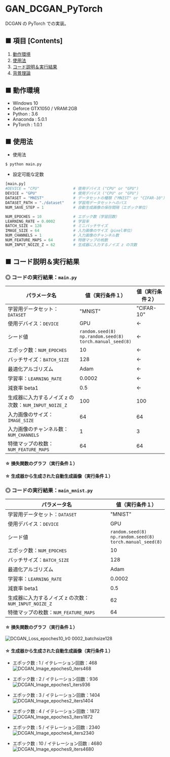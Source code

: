 # GAN_DCGAN_PyTorch
DCGAN の PyTorch での実装。

## ■ 項目 [Contents]
1. [動作環境](#動作環境)
1. [使用法](#使用法)
1. [コード説明＆実行結果](#コード説明＆実行結果)
1. [背景理論](https://github.com/Yagami360/My_NoteBook/blob/master/%E6%83%85%E5%A0%B1%E5%B7%A5%E5%AD%A6/%E6%83%85%E5%A0%B1%E5%B7%A5%E5%AD%A6_%E6%A9%9F%E6%A2%B0%E5%AD%A6%E7%BF%92_%E7%94%9F%E6%88%90%E3%83%A2%E3%83%87%E3%83%AB.md#DCGAN)

## ■ 動作環境

- Windows 10
- Geforce GTX1050 / VRAM:2GB
- Python : 3.6
- Anaconda : 5.0.1
- PyTorch : 1.0.1

## ■ 使用法

- 使用法
```
$ python main.py
```

- 設定可能な定数
```python
[main.py]
#DEVICE = "CPU"               # 使用デバイス ("CPU" or "GPU")
DEVICE = "GPU"                # 使用デバイス ("CPU" or "GPU")
DATASET = "MNIST"             # データセットの種類（"MNIST" or "CIFAR-10"）
DATASET_PATH = "./dataset"    # 学習用データセットへのパス
NUM_SAVE_STEP = 1             # 自動生成画像の保存間隔（エポック単位）

NUM_EPOCHES = 10              # エポック数（学習回数）
LEARNING_RATE = 0.0002        # 学習率
BATCH_SIZE = 128              # ミニバッチサイズ
IMAGE_SIZE = 64               # 入力画像のサイズ（pixel単位）
NUM_CHANNELS = 1              # 入力画像のチャンネル数
NUM_FEATURE_MAPS = 64         # 特徴マップの枚数
NUM_INPUT_NOIZE_Z = 62        # 生成器に入力するノイズ z の次数
```


<a id="コード説明＆実行結果"></a>

## ■ コード説明＆実行結果

### ◎ コードの実行結果：`main.py`
|パラメータ名|値（実行条件１）|値（実行条件２）|
|---|---|---|
|学習用データセット：`DATASET`|"MNIST"|"CIFAR-10"|
|使用デバイス：`DEVICE`|GPU|←|
|シード値|`random.seed(8)`<br>`np.random.seed(8)`<br>`torch.manual_seed(8)`|←|
|エポック数：`NUM_EPOCHES`|10|←|
|バッチサイズ：`BATCH_SIZE`|128|←|
|最適化アルゴリズム|Adam|←|
|学習率：`LEARNING_RATE`|0.0002|←|
|減衰率 beta1|0.5|←|
|生成器に入力するノイズ z の次数：`NUM_INPUT_NOIZE_Z`|100|100|
|入力画像のサイズ：`IMAGE_SIZE`|64|64|
|入力画像のチャンネル数：`NUM_CHANNELS`|1|3|
|特徴マップの枚数：`NUM_FEATURE_MAPS`|64|64|

#### ☆ 損失関数のグラフ（実行条件１）

#### ☆ 生成器から生成された自動生成画像（実行条件１）


### ◎ コードの実行結果：`main_mnist.py`

|パラメータ名|値（実行条件１）|
|---|---|
|学習用データセット：`DATASET`|"MNIST"|
|使用デバイス：`DEVICE`|GPU|
|シード値|`random.seed(8)`<br>`np.random.seed(8)`<br>`torch.manual_seed(8)`|
|エポック数：`NUM_EPOCHES`|10|
|バッチサイズ：`BATCH_SIZE`|128|
|最適化アルゴリズム|Adam|
|学習率：`LEARNING_RATE`|0.0002|
|減衰率 beta1|0.5|
|生成器に入力するノイズ z の次数：`NUM_INPUT_NOIZE_Z`|62|
|特徴マップの枚数：`NUM_FEATURE_MAPS`|64|

#### ☆ 損失関数のグラフ（実行条件１）
![DCGAN_Loss_epoches10_lr0 0002_batchsize128](https://user-images.githubusercontent.com/25688193/55666851-430cf100-588f-11e9-99f9-ad31f1dd0034.png)<br>

#### ☆ 生成器から生成された自動生成画像（実行条件１）

- エポック数 : 1 / イテレーション回数：468<br>
![DCGAN_Image_epoches0_iters468](https://user-images.githubusercontent.com/25688193/55666728-e52bd980-588d-11e9-862f-6747d242797d.png)<br>

- エポック数 : 2 / イテレーション回数：936<br>
![DCGAN_Image_epoches1_iters936](https://user-images.githubusercontent.com/25688193/55666736-f70d7c80-588d-11e9-8a8b-0671864750dd.png)<br>

- エポック数 : 3 / イテレーション回数：1404<br>
![DCGAN_Image_epoches2_iters1404](https://user-images.githubusercontent.com/25688193/55666758-36d46400-588e-11e9-9428-ae7e9225028f.png)<br>

- エポック数 : 4 / イテレーション回数：1872<br>
![DCGAN_Image_epoches3_iters1872](https://user-images.githubusercontent.com/25688193/55666765-4489e980-588e-11e9-9713-bc7117428e22.png)<br>

- エポック数 : 5 / イテレーション回数 : 2340<br>
![DCGAN_Image_epoches4_iters2340](https://user-images.githubusercontent.com/25688193/55666777-7a2ed280-588e-11e9-8460-533c4009f414.png)<br>

- エポック数 : 10 / イテレーション回数 : 4680<br>
![DCGAN_Image_epoches9_iters4680](https://user-images.githubusercontent.com/25688193/55666854-515b0d00-588f-11e9-8810-122407d71309.png)<br>
